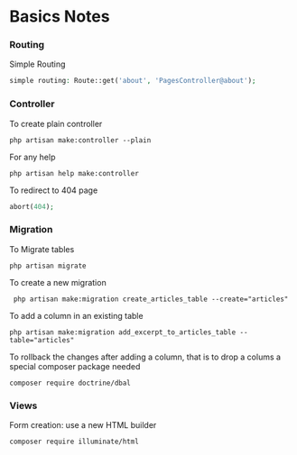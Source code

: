 

# Basics Notes


### Routing
Simple Routing
```php
simple routing: Route::get('about', 'PagesController@about');
```

### Controller
To create plain controller
```
php artisan make:controller --plain
```
For any help
```
php artisan help make:controller
```
To redirect to 404 page
```php
abort(404);
```

### Migration
To Migrate tables
```
php artisan migrate
```
To create a new migration
```
 php artisan make:migration create_articles_table --create="articles"
```
To add a column in an existing table
```
php artisan make:migration add_excerpt_to_articles_table --table="articles"
```
To rollback the changes after adding a column, that is to drop a colums a special composer package needed
```
composer require doctrine/dbal
```

### Views

Form creation: use a new HTML builder
```
composer require illuminate/html
```





